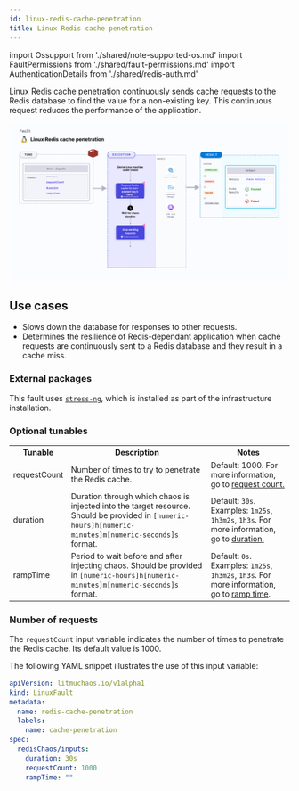 ```yaml
---
id: linux-redis-cache-penetration
title: Linux Redis cache penetration
---
```


import Ossupport from './shared/note-supported-os.md'
import FaultPermissions from './shared/fault-permissions.md'
import AuthenticationDetails from './shared/redis-auth.md'

Linux Redis cache penetration continuously sends cache requests to the Redis database to find the value for a non-existing key. This continuous request reduces the performance of the application.

![Linux Redis cache penetration](./static/images/linux-redis-cache-penetration.png)

## Use cases
- Slows down the database for responses to other requests.
- Determines the resilience of Redis-dependant application when cache requests are continuously sent to a Redis database and they result in a cache miss.

<Ossupport />

<FaultPermissions />

<AuthenticationDetails />

### External packages
This fault uses [`stress-ng`](https://github.com/ColinIanKing/stress-ng), which is installed as part of the infrastructure installation.

### Optional tunables

<table>
  <tr>
    <th> Tunable </th>
    <th> Description </th>
    <th> Notes </th>
  </tr>
  <tr>
    <td> requestCount </td>
    <td> Number of times to try to penetrate the Redis cache. </td>
    <td> Default: 1000. For more information, go to <a href="#number-of-requests"> request count. </a></td>
  </tr>
  <tr>
    <td> duration </td>
    <td> Duration through which chaos is injected into the target resource. Should be provided in <code>[numeric-hours]h[numeric-minutes]m[numeric-seconds]s</code> format. </td>
    <td> Default: <code>30s</code>. Examples: <code>1m25s</code>, <code>1h3m2s</code>, <code>1h3s</code>. For more information, go to <a href="/docs/chaos-engineering/chaos-faults/common-tunables-for-all-faults#duration-of-the-chaos">duration.</a></td>
  </tr>
  <tr>
    <td> rampTime </td>
    <td> Period to wait before and after injecting chaos. Should be provided in <code>[numeric-hours]h[numeric-minutes]m[numeric-seconds]s</code> format. </td>
    <td> Default: <code>0s</code>. Examples: <code>1m25s</code>, <code>1h3m2s</code>, <code>1h3s</code>. For more information, go to <a href="/docs/chaos-engineering/chaos-faults/common-tunables-for-all-faults#ramp-time">ramp time</a>. </td>
  </tr>
</table>

### Number of requests

The `requestCount` input variable indicates the number of times to penetrate the Redis cache. Its default value is 1000.

The following YAML snippet illustrates the use of this input variable:

[embedmd]:# (./static/manifests/linux-redis-cache-penetration/requests.yaml yaml)
```yaml
apiVersion: litmuchaos.io/v1alpha1
kind: LinuxFault
metadata:
  name: redis-cache-penetration
  labels:
    name: cache-penetration
spec:
  redisChaos/inputs:
    duration: 30s
    requestCount: 1000
    rampTime: ""
```